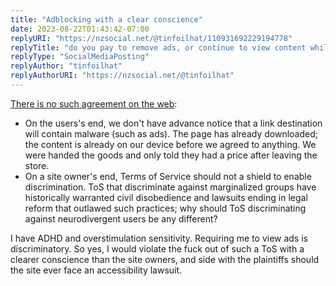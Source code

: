 ```yaml
---
title: "Adblocking with a clear conscience"
date: 2023-08-22T01:43:42-07:00
replyURI: "https://nzsocial.net/@tinfoilhat/110931692229194778"
replyTitle: "do you pay to remove ads, or continue to view content while breaking the agreement with ad blocking"
replyType: "SocialMediaPosting"
replyAuthor: "tinfoilhat"
replyAuthorURI: "https://nzsocial.net/@tinfoilhat"
---
```


[There is no such agreement on the web](https://seirdy.one/notes/2022/08/12/user-agents-set-the-terms/):

- On the users's end, we don't have advance notice that a link destination will contain malware (such as ads). The page has already downloaded; the content is already on our device before we agreed to anything. We were handed the goods and only told they had a price after leaving the store.
- On a site owner's end, Terms of Service should not a shield to enable discrimination. ToS that discriminate against marginalized groups have historically warranted civil disobedience and lawsuits ending in legal reform that outlawed such practices; why should ToS discriminating against neurodivergent users be any different?

I have ADHD and overstimulation sensitivity. Requiring me to view ads is discriminatory. So yes, I would violate the fuck out of such a ToS with a clearer conscience than the site owners, and side with the plaintiffs should the site ever face an accessibility lawsuit.
